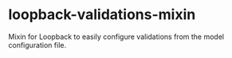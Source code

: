 # loopback-validations-mixin
Mixin for Loopback to easily configure validations from the model configuration file.
